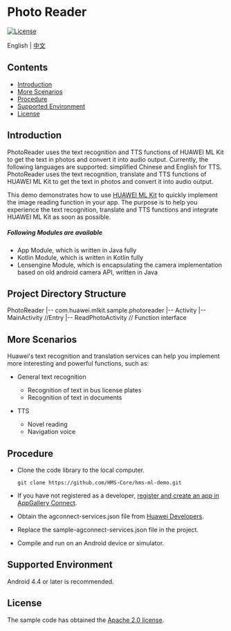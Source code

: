# Photo Reader

[![License](https://img.shields.io/badge/Docs-hmsguides-brightgreen)](https://developer.huawei.com/consumer/en/doc/development/HMSCore-Guides-V5/service-introduction-0000001050040017-V5)

English | [中文](https://github.com/HMS-Core/hms-ml-demo/blob/master/ApplicationCases/PhotoReader/README_ZH.md)
## Contents

 * [Introduction](#introduction)
 * [More Scenarios](#more-scenarios)
 * [Procedure](#procedure)
 * [Supported Environment](#supported-environment)
 * [License](#license)


## Introduction

PhotoReader uses the text recognition and TTS functions of HUAWEI ML Kit to get the text in photos and convert it into audio output. Currently, the following languages are supported: simplified Chinese and English for TTS.
PhotoReader uses the text recognition, translate and TTS functions of HUAWEI ML Kit to get the text in photos and convert it into audio output. 

This demo demonstrates how to use [HUAWEI ML Kit](https://developer.huawei.com/consumer/en/hms/huawei-mlkit) to quickly implement the image reading function in your app. The purpose is to help you experience the text recognition, translate and TTS functions and integrate HUAWEI ML Kit as soon as possible.

##### Following Modules are available

- App Module, which is written in Java fully
- Kotlin Module, which is written in Kotlin fully
- Lensengine Module, which is encapsulating the camera implementation based on old android camera API, written in Java

## Project Directory Structure
PhotoReader
    |-- com.huawei.mlkit.sample.photoreader
        |-- Activity
            |-- MainActivity //Entry
            |-- ReadPhotoActivity // Function interface

## More Scenarios
Huawei's text recognition and translation services can help you implement more interesting and powerful functions, such as:
- General text recognition
  - Recognition of text in bus license plates
  - Recognition of text in documents

- TTS
  - Novel reading
  - Navigation voice


## Procedure
 - Clone the code library to the local computer.

       git clone https://github.com/HMS-Core/hms-ml-demo.git

 - If you have not registered as a developer, [register and create an app in AppGallery Connect](https://developer.huawei.com/consumer/en/service/josp/agc/index.html).
 - Obtain the agconnect-services.json file from [Huawei Developers](https://developer.huawei.com/consumer/en/doc/development/HMSCore-Guides/config-agc-0000001050990353).
 - Replace the sample-agconnect-services.json file in the project.
 - Compile and run on an Android device or simulator.


## Supported Environment
Android 4.4 or later is recommended.

## License
The sample code has obtained the [Apache 2.0 license](https://www.apache.org/licenses/LICENSE-2.0).
